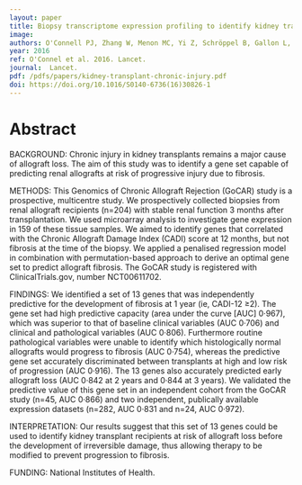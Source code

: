 ```yaml
---
layout: paper
title: Biopsy transcriptome expression profiling to identify kidney transplants at risk of chronic injury:/ a multicentre, prospective study.
image: 
authors: O'Connell PJ, Zhang W, Menon MC, Yi Z, Schröppel B, Gallon L, Luan Y, Rosales IA, Ge Y, Losic B, Xi C, Woytovich C, Keung KL, Wei C, Greene I, Overbey J, Bagiella E, Najafian N, Samaniego M, Djamali A, Alexander SI, Nankivell BJ, Chapman JR, Smith RN, Colvin R, Murphy B.
year: 2016
ref: O'Connel et al. 2016. Lancet.
journal:  Lancet.
pdf: /pdfs/papers/kidney-transplant-chronic-injury.pdf
doi: https://doi.org/10.1016/S0140-6736(16)30826-1
---
```


# Abstract

BACKGROUND: Chronic injury in kidney transplants remains a major cause of allograft loss. The aim of this study was to identify a gene set capable of predicting renal allografts at risk of progressive injury due to fibrosis.

METHODS: This Genomics of Chronic Allograft Rejection (GoCAR) study is a prospective, multicentre study. We prospectively collected biopsies from renal allograft recipients (n=204) with stable renal function 3 months after transplantation. We used microarray analysis to investigate gene expression in 159 of these tissue samples. We aimed to identify genes that correlated with the Chronic Allograft Damage Index (CADI) score at 12 months, but not fibrosis at the time of the biopsy. We applied a penalised regression model in combination with permutation-based approach to derive an optimal gene set to predict allograft fibrosis. The GoCAR study is registered with ClinicalTrials.gov, number NCT00611702.

FINDINGS: We identified a set of 13 genes that was independently predictive for the development of fibrosis at 1 year (ie, CADI-12 ≥2). The gene set had high predictive capacity (area under the curve [AUC] 0·967), which was superior to that of baseline clinical variables (AUC 0·706) and clinical and pathological variables (AUC 0·806). Furthermore routine pathological variables were unable to identify which histologically normal allografts would progress to fibrosis (AUC 0·754), whereas the predictive gene set accurately discriminated between transplants at high and low risk of progression (AUC 0·916). The 13 genes also accurately predicted early allograft loss (AUC 0·842 at 2 years and 0·844 at 3 years). We validated the predictive value of this gene set in an independent cohort from the GoCAR study (n=45, AUC 0·866) and two independent, publically available expression datasets (n=282, AUC 0·831 and n=24, AUC 0·972).

INTERPRETATION: Our results suggest that this set of 13 genes could be used to identify kidney transplant recipients at risk of allograft loss before the development of irreversible damage, thus allowing therapy to be modified to prevent progression to fibrosis.

FUNDING: National Institutes of Health.
